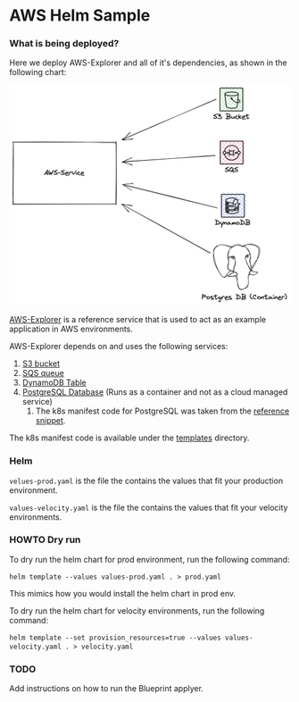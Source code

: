 # AWS Helm Sample

### What is being deployed?
Here we deploy AWS-Explorer and all of it's dependencies, as shown in the following chart:

![](../../../references/aws-explorer/media/chart.png)

[AWS-Explorer](../../../references/aws-explorer) is a reference service that is used to act as an example application in AWS environments.

AWS-Explorer depends on and uses the following services:
1. [S3 bucket](templates/s3.yaml)
2. [SQS queue](templates/sqs.yaml)
3. [DynamoDB Table](templates/dynamodb.yaml)
4. [PostgreSQL Database](templates/postgresql.yaml) (Runs as a container and not as a cloud managed service)
   1. The k8s manifest code for PostgreSQL was taken from the [reference snippet](../../../references/kubernetes/database-containers/postgresql.yaml).

The k8s manifest code is available under the [templates](templates) directory.


### Helm

`velues-prod.yaml` is the file the contains the values that fit your production environment.

`values-velocity.yaml` is the file the contains the values that fit your velocity environments.

### HOWTO Dry run

To dry run the helm chart for prod environment, run the following command:
```shell
helm template --values values-prod.yaml . > prod.yaml
```
This mimics how you would install the helm chart in prod env.

To dry run the helm chart for velocity environments, run the following command:
```shell
helm template --set provision_resources=true --values values-velocity.yaml . > velocity.yaml
```



### TODO

Add instructions on how to run the Blueprint applyer.
